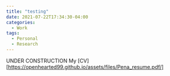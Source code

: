 ```yaml
---
title: "testing"
date: 2021-07-22T17:34:30-04:00
categories:
  - Work
tags:
  - Personal
  - Research
---
```


UNDER CONSTRUCTION
My [CV][https://openhearted99.github.io/assets/files/Pena_resume.pdf/]
